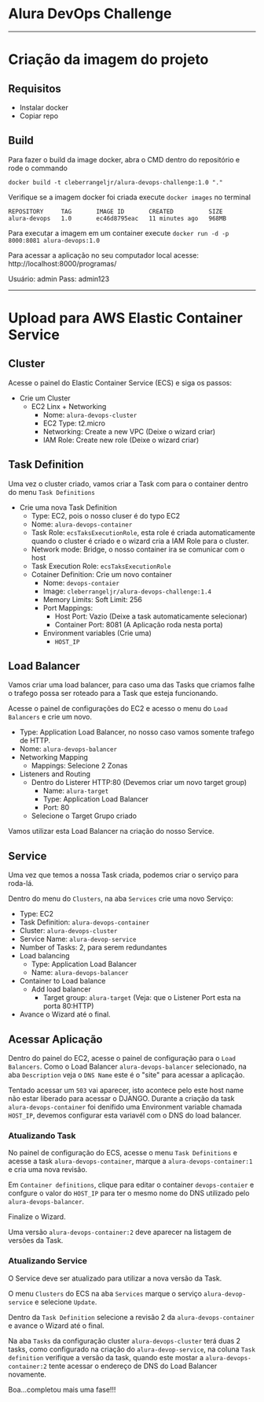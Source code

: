 # Alura DevOps Challenge
___
# Criação da imagem do projeto

## Requisitos
- Instalar docker
- Copiar repo

## Build
Para fazer o build da image docker, abra o CMD dentro do repositório e rode o commando

```
docker build -t cleberrangeljr/alura-devops-challenge:1.0 "."
```

Verifique se a imagem docker foi criada execute `docker images` no terminal

```
REPOSITORY     TAG       IMAGE ID       CREATED          SIZE
alura-devops   1.0       ec46d8795eac   11 minutes ago   968MB
```

Para executar a imagem em um container execute `docker run -d -p 8000:8081 alura-devops:1.0`

Para acessar a aplicação no seu computador local acesse: http://localhost:8000/programas/

Usuário: admin
Pass: admin123

___

# Upload para AWS Elastic Container Service

## Cluster
Acesse o painel do Elastic Container Service (ECS) e siga os passos:

- Crie um Cluster
    - EC2 Linx + Networking
        - Nome: `alura-devops-cluster`
        - EC2 Type: t2.micro
        - Networking: Create a new VPC (Deixe o wizard criar)
        - IAM Role: Create new role (Deixe o wizard criar)

## Task Definition

Uma vez o cluster criado, vamos criar a Task com para o container dentro do menu `Task Definitions`

 - Crie uma nova Task Definition
    - Type: EC2, pois o nosso cluser é do typo EC2
    - Nome: `alura-devops-container`
    - Task Role: `ecsTaksExecutionRole`, esta role é criada automaticamente quando o cluster é criado e o wizard cria a IAM Role para o cluster.
    - Network mode: Bridge, o nosso container ira se comunicar com o host
    - Task Execution Role: `ecsTaksExecutionRole`
    - Cotainer Definition: Crie um novo container
        - Nome: `devops-contaier`
        - Image: `cleberrangeljr/alura-devops-challenge:1.4`
        - Memory Limits: Soft Limit: 256
        - Port Mappings: 
            - Host Port: Vazio (Deixe a task automaticamente selecionar)
            - Container Port: 8081 (A Aplicação roda nesta porta)
        - Environment variables (Crie uma)
            - `HOST_IP`

## Load Balancer
Vamos criar uma load balancer, para caso uma das Tasks que criamos falhe o trafego possa ser roteado para a Task que esteja funcionando.

Acesse o painel de configurações do EC2 e acesso o menu do `Load Balancers` e crie um novo.

- Type: Application Load Balancer, no nosso caso vamos somente trafego de HTTP.
- Nome: `alura-devops-balancer`
- Networking Mapping
    - Mappings: Selecione 2 Zonas
- Listeners and Routing
    - Dentro do Listerer HTTP:80 (Devemos criar um novo target group)
        - Name: `alura-target`
        - Type: Application Load Balancer
        - Port: 80
    - Selecione o Target Grupo criado

Vamos utilizar esta Load Balancer na criação do nosso Service.


## Service

Uma vez que temos a nossa Task criada, podemos criar o serviço para roda-lá.

Dentro do menu do `Clusters`, na aba `Services` crie uma novo Serviço:

- Type: EC2
- Task Definition: `alura-devops-container`
- Cluster: `alura-devops-cluster`
- Service Name: `alura-devop-service`
- Number of Tasks: 2, para serem redundantes
- Load balancing
    - Type: Application Load Balancer
    - Name: `alura-devops-balancer`
- Container to Load balance
    - Add load balancer
        - Target group: `alura-target` (Veja: que o Listener Port esta na porta 80:HTTP)
- Avance o Wizard até o final.

## Acessar Aplicação

Dentro do painel do EC2, acesse o painel de configuração para o `Load Balancers`.
Como o Load Balancer `alura-devops-balancer` selecionado, na aba `Description` veja o `DNS Name` este é o "site" para acessar a aplicação.

Tentado acessar um `503` vai aparecer, isto acontece pelo este host name não estar liberado para acessar o DJANGO. Durante a criação da task `alura-devops-container` foi denifido uma Environment variable chamada `HOST_IP`, devemos configurar esta variavél com o DNS do load balancer.

### Atualizando Task

No painel de configuração do ECS, acesse o menu `Task Definitions` e acesse a task `alura-devops-container`, marque a `alura-devops-container:1` e cria uma nova revisão.

Em `Container definitions`, clique para editar o container `devops-contaier` e confgure o valor do `HOST_IP` para ter o mesmo nome do DNS utilizado pelo `alura-devops-balancer`.

Finalize o Wizard.

Uma versão `alura-devops-container:2` deve aparecer na listagem de versões da Task.

### Atualizando Service
O Service deve ser atualizado para utilizar a nova versão da Task.

O menu `Clusters` do ECS na aba `Services` marque o serviço `alura-devop-service` e selecione `Update`.

Dentro da `Task Definition` selecione a revisão 2 da `alura-devops-container` e avance o Wizard até o final.

Na aba `Tasks` da configuração cluster `alura-devops-cluster` terá duas 2 tasks, como configurado na criação do `alura-devop-service`, na coluna `Task definition` verifique a versão da task, quando este mostar a `alura-devops-container:2` tente acessar o endereço de DNS do Load Balancer novamente.

Boa...completou mais uma fase!!!







